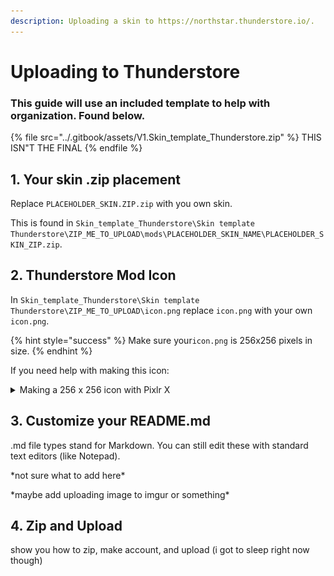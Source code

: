 ```yaml
---
description: Uploading a skin to https://northstar.thunderstore.io/.
---
```


# Uploading to Thunderstore

### This guide will use an included template to help with organization. Found below.

{% file src="../.gitbook/assets/V1.Skin_template_Thunderstore.zip" %}
THIS ISN"T THE FINAL
{% endfile %}

## 1. Your skin .zip placement

Replace `PLACEHOLDER_SKIN.ZIP.zip` with you own skin.

This is found in `Skin_template_Thunderstore\Skin template Thunderstore\ZIP_ME_TO_UPLOAD\mods\PLACEHOLDER_SKIN_NAME\PLACEHOLDER_SKIN_ZIP.zip`.

## 2. Thunderstore Mod Icon

In `Skin_template_Thunderstore\Skin template Thunderstore\ZIP_ME_TO_UPLOAD\icon.png` replace `icon.png` with your own `icon.png`.&#x20;

{% hint style="success" %}
Make sure your`icon.png` is 256x256 pixels in size.
{% endhint %}

If you need help with making this icon:

<details>

<summary>Making a 256 x 256  icon with Pixlr X</summary>

### Pixlr X:

Go to [https://pixlr.com/x/](https://pixlr.com/x/)

Also found in&#x20;

[#pixlr.com-free-website](../wiki/page-3.md#pixlr.com-free-website "mention")

### Creating the Image

Press `Create new` in the middle of webpage.

![](../.gitbook/assets/screenshot-000013.png)

Make your file a Width of 256 and Height of 256.

![](../.gitbook/assets/screenshot-000015.png)

Drop and drop your image you chose for an icon.

Select `Add current`.

Zoom out so you can see the resize guides.

![](../.gitbook/assets/screenshot-000016.png)

Now move and scale the image to your preferred view.

#### "SNAPPING IS IN MY WAY!!!"

1. Click the 'Preferences' "settings" gear symbol in the bottom left.
2. Disable "Snap to guides"

![](../.gitbook/assets/screenshot-000018.png)

#### Feel free to add text, background or whatever you want to your icon.

When you are satisfied\
Click 'Save' on the bottom right.

Make sure you have '256 x 256px' image size and Selected PNG for export.

Click 'Save As'

Rename the image and click 'Apply'

#### There it is. You made a 256x256 icon preview for your skin!

</details>

## 3. Customize your README.md

.md file types stand for Markdown. You can still edit these with standard text editors (like Notepad).&#x20;

\*not sure what to add here\*

\*maybe add uploading image to imgur or something\*

## 4. Zip and Upload

show you how to zip, make account, and upload (i got to sleep right now though)

